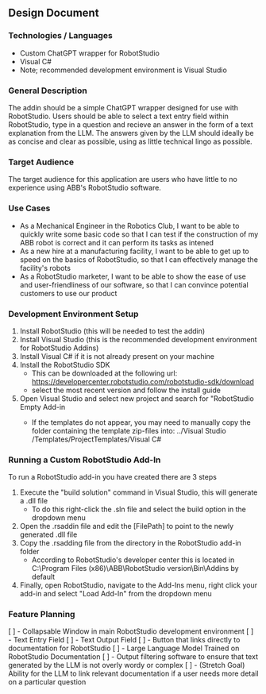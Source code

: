 ## Design Document

### Technologies / Languages
- Custom ChatGPT wrapper for RobotStudio
- Visual C#
- Note; recommended development environment is Visual Studio

### General Description
The addin should be a simple ChatGPT wrapper designed for use with RobotStudio. Users should be able to select a text entry field 
within RobotStudio, type in a question and recieve an answer in the form of a text explanation from the LLM. The answers given by
the LLM should ideally be as concise and clear as possible, using as little technical lingo as possible.

### Target Audience
The target audience for this application are users who have little to no experience using ABB's RobotStudio software.

### Use Cases
- As a Mechanical Engineer in the Robotics Club, I want to be able to quickly write some basic code so that I can test if the construction of my ABB robot is correct and it can perform its tasks as intened
- As a new hire at a manufacturing facility, I want to be able to get up to speed on the basics of RobotStudio, so that I can effectively manage the facility's robots
- As a RobotStudio marketer, I want to be able to show the ease of use and user-friendliness of our software, so that I can convince potential customers to use our product

### Development Environment Setup
1. Install RobotStudio (this will be needed to test the addin)
2. Install Visual Studio (this is the recommended development environment for RobotStudio Addins)
3. Install Visual C# if it is not already present on your machine
4. Install the RobotStudio SDK
    - This can be downloaded at the following url: https://developercenter.robotstudio.com/robotstudio-sdk/download
    - select the most recent version and follow the install guide
5. Open Visual Studio and select new project and search for "RobotStudio <version> Empty Add-in
    - If the templates do not appear, you may need to manually copy the folder containing the template zip-files into:
      ../Visual Studio <version>/Templates/ProjectTemplates/Visual C#

### Running a Custom RobotStudio Add-In
To run a RobotStudio add-in you have created there are 3 steps
1. Execute the "build solution" command in Visual Studio, this will generate a .dll file
    - To do this right-click the .sln file and select the build option in the dropdown menu
2. Open the .rsaddin file and edit the <Path> [FilePath] </Path> to point to the newly generated .dll file
3. Copy the .rsadding file from the directory in the RobotStudio add-in folder
    - According to RobotStudio's developer center this is located in C:\Program Files (x86)\ABB\RobotStudio version\Bin\Addins by default
5. Finally, open RobotStudio, navigate to the Add-Ins menu, right click your add-in and select "Load Add-In" from the dropdown menu

### Feature Planning
[ ] - Collapsable Window in main RobotStudio development environment
[ ] - Text Entry Field
[ ] - Text Output Field
[ ] - Button that links directly to documentation for RobotStudio
[ ] - Large Language Model Trained on RobotStudio Documentation
[ ] - Output filtering software to ensure that text generated by the LLM is not overly wordy or complex
[ ] - (Stretch Goal) Ability for the LLM to link relevant documentation if a user needs more detail on a particular question
